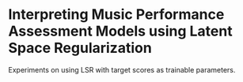 # Interpreting Music Performance Assessment Models using Latent Space Regularization

Experiments on using LSR with target scores as trainable parameters.
